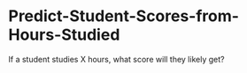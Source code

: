 # Predict-Student-Scores-from-Hours-Studied
If a student studies X hours, what score will they likely get?
